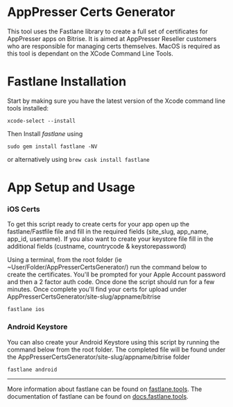 AppPresser Certs Generator
================

This tool uses the Fastlane library to create a full set of certificates for AppPresser apps on Bitrise. It is aimed at AppPresser Reseller customers who are responsible for managing certs themselves. MacOS is required as this tool is dependant on the XCode Command Line Tools.

# Fastlane Installation

Start by making sure you have the latest version of the Xcode command line tools installed:

```
xcode-select --install
```

Then Install _fastlane_ using
```
sudo gem install fastlane -NV
```
or alternatively using `brew cask install fastlane`

# App Setup and Usage
### iOS Certs
To get this script ready to create certs for your app open up the fastlane/Fastfile file and fill in the required fields (site_slug, app_name, app_id, username). If you also want to create your keystore file fill in the additional fields (custname, countrycode & keystorepassword)


Using a terminal, from the root folder (ie ~User/Folder/AppPresserCertsGenerator/) run the command below to create the certificates. You'll be prompted for your Apple Account password and then a 2 factor auth code. Once done the script should run for a few minutes. Once complete you'll find your certs for upload under AppPresserCertsGenerator/site-slug/appname/bitrise
```
fastlane ios
```

### Android Keystore

You can also create your Android Keystore using this script by running the command below from the root folder. The completed file will be found under the AppPresserCertsGenerator/site-slug/appname/bitrise folder

```
fastlane android
```


----

More information about fastlane can be found on [fastlane.tools](https://fastlane.tools).
The documentation of fastlane can be found on [docs.fastlane.tools](https://docs.fastlane.tools).
